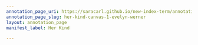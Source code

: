 ```yaml
---
annotation_page_uri: https://saracarl.github.io/new-index-term/annotations/her-kind-canvas-1-evelyn-werner.json
annotation_page_slug: her-kind-canvas-1-evelyn-werner
layout: annotation_page
manifest_label: Her Kind

---
```

